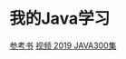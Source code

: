 # 我的Java学习
[参考书](https://github.com/He-xianj/Happy_Java/tree/master/%E5%8F%82%E8%80%83%E4%B9%A6)
[视频 2019 JAVA300集](https://www.bilibili.com/video/BV1rJ411c7Ha/)